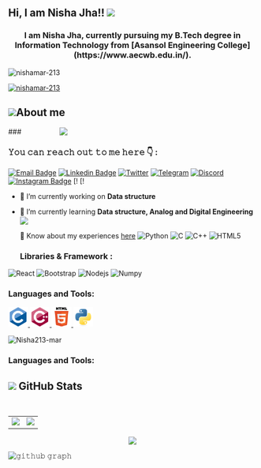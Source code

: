 ## Hi, I am Nisha Jha!! <img src="https://raw.githubusercontent.com/thepranaygupta/thepranaygupta/main/src/wave.gif" width="30px">
<h3 align="center"> I am Nisha Jha, currently pursuing my B.Tech degree in Information Technology from [Asansol Engineering College](https://www.aecwb.edu.in/).</h3>

<p align="left"> <img src="https://komarev.com/ghpvc/?username=nishamar-213&label=Profile%20views&color=0e75b6&style=flat" alt="nishamar-213" /> </p>

<p align="left"> <a href="https://github.com/ryo-ma/github-profile-trophy"><img src="https://github-profile-trophy.vercel.app/?username=nishamar-213" alt="nishamar-213" /></a> </p>
<h2><img src="https://github.com/M0nica/M0nica/blob/main/octomonica/m0nica-octocat-rotating.gif?raw=true" width="70"><b>About me</b></h2>
<img align='right' src="https://raw.githubusercontent.com/urbanisierung/urbanisierung/master/that-was-more-work-than-i-thought.svg?raw=true" width="400">
### <h3 align="left">𝚈𝚘𝚞 𝚌𝚊𝚗 𝚛𝚎𝚊𝚌𝚑 𝚘𝚞𝚝 𝚝𝚘 𝚖𝚎 𝚑𝚎𝚛𝚎 👇 :   </h3>
<p align="left">
  


[![Email Badge](https://img.shields.io/badge/-Email-c14438?style=flat-square&logo=Gmail&logoColor=white&link=mailto:kumarinidhimain@gmail.com)](mailto:Nishajha828207.com)
[![Linkedin Badge](https://img.shields.io/badge/-LinkedIn-blue?style=flat-square&logo=Linkedin&logoColor=white&link=https://www.linkedin.com/in/nidhi-singh04/)](https://www.linkedin.com/in/nisha-jha-b33248206/)
[![Twitter](https://img.shields.io/badge/Twitter-1DA1F2?style=flat-square&logo=twitter&logoColor=white)](https://twitter.com/NishaJh60593601)
[![Telegram](https://img.shields.io/badge/-Telegram-blue?style=flat-square&logo=Telegram&logoColor=white)](https://telegr.am/index)
[![Discord](https://img.shields.io/badge/-Discord-7289DA?style=flat-square&logo=discord&logoColor=white)](https://support.discord.com/hc/en-us/community/posts/360056220432-Login)
[![Instagram Badge](https://img.shields.io/badge/-Instagram-purple?style=flat-square&logo=instagram&logoColor=white&link=https://instagram.com/)](https://instagram.com/) [!  [!
- 🔭 I’m currently working on **Data structure**

- 🌱 I’m currently learning **Data structure, Analog and Digital Engineering**
  <img align="center" src="https://github-readme-stats.vercel.app/api/<CARD_TYPE>/?username=<Nisha Jha>&theme=<THEME_NAME>" />
  
  📄 Know about my experiences [here](https://www.linkedin.com/in/nisha-jha-b33248206/) 
![Python](https://img.shields.io/badge/-Python-black?style=flat-square&logo=Python)
![C](https://img.shields.io/badge/-C-00599C?style=flat-square&logo=c)
![C++](https://img.shields.io/badge/-C++-00599C?style=flat-square&logo=cplusplus)
![HTML5](https://img.shields.io/badge/-HTML5-E34F26?style=flat-square&logo=html5&logoColor=white)
  
  ### Libraries & Framework :

![React](https://img.shields.io/badge/-React-black?style=flat-square&logo=react)
![Bootstrap](https://img.shields.io/badge/-Bootstrap-563D7C?style=flat-square&logo=bootstrap)
![Nodejs](https://img.shields.io/badge/-Nodejs-black?style=flat-square&logo=Node.js)
![Numpy](https://img.shields.io/badge/Numpy%20-%23013243.svg?logo=numpy&style=flat-square&logoColor=white)





<h3 align="left">Languages and Tools:</h3>
<p align="left"> <a href="https://www.cprogramming.com/" target="_blank"> <img src="https://raw.githubusercontent.com/devicons/devicon/master/icons/c/c-original.svg" alt="c" width="40" height="40"/> </a> <a href="https://www.w3schools.com/cpp/" target="_blank"> <img src="https://raw.githubusercontent.com/devicons/devicon/master/icons/cplusplus/cplusplus-original.svg" alt="cplusplus" width="40" height="40"/> </a> <a href="https://www.w3.org/html/" target="_blank"> <img src="https://raw.githubusercontent.com/devicons/devicon/master/icons/html5/html5-original-wordmark.svg" alt="html5" width="40" height="40"/> </a> <a href="https://www.python.org" target="_blank"> <img src="https://raw.githubusercontent.com/devicons/devicon/master/icons/python/python-original.svg" alt="python" width="40" height="40"/> </a> </p>

<p><img align="center" src="https://github-readme-stats.vercel.app/api/top-langs?username=Nisha213-mar&show_icons=true&locale=en&layout=compact" alt="Nisha213-mar" /></p>
<h3 align="left"><b>Languages and Tools:</b></h3>
<h2><img src="https://media.giphy.com/media/gJnjM552Kz2uUQvJEf/giphy.gif" width="40"> <b>GitHub Stats</b></h2>

<br/>

<table>

<td>
  
<img src="https://github-readme-stats.vercel.app/api?username=Nisha213-mar&include_all_commits=true&count_private=true&show_icons=true&line_height=20&theme=synthwave"/>
<td><img src="https://github-readme-stats.vercel.app/api/top-langs?username=Nisha213-mar&show_icons=true&locale=en&layout=compact&theme=blue-green" />
</td>

</table>
<p align="center">
<img align="center" src="https://github-readme-streak-stats.herokuapp.com/?user=Nisha213-mar&theme=blue-green" />
</p>

![𝚐𝚒𝚝𝚑𝚞𝚋 𝚐𝚛𝚊𝚙𝚑](https://activity-graph.herokuapp.com/graph?username=Nisha213-mar&theme=react-dark&hide_border=github_dark)




